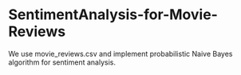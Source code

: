# SentimentAnalysis-for-Movie-Reviews

We use movie_reviews.csv and implement probabilistic Naive Bayes algorithm for sentiment analysis.
